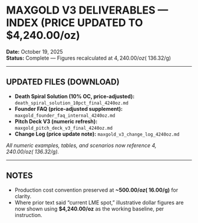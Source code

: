 # MAXGOLD V3 DELIVERABLES — INDEX (PRICE UPDATED TO $4,240.00/oz)

**Date:** October 19, 2025  
**Status:** Complete — Figures recalculated at $4,240.00/oz (~$136.32/g)

---

## UPDATED FILES (DOWNLOAD)
- **Death Spiral Solution (10% OC, price-adjusted):** `death_spiral_solution_10pct_final_4240oz.md`
- **Founder FAQ (price-adjusted supplement):** `maxgold_founder_faq_internal_4240oz.md`
- **Pitch Deck V3 (numeric refresh):** `maxgold_pitch_deck_v3_final_4240oz.md`
- **Change Log (price update note):** `maxgold_v3_change_log_4240oz.md`

*All numeric examples, tables, and scenarios now reference $4,240.00/oz (~$136.32/g).*

---

## NOTES
- Production cost convention preserved at **~$500.00/oz (~$16.00/g)** for clarity.
- Where prior text said “current LME spot,” illustrative dollar figures are now shown using **$4,240.00/oz** as the working baseline, per instruction.
